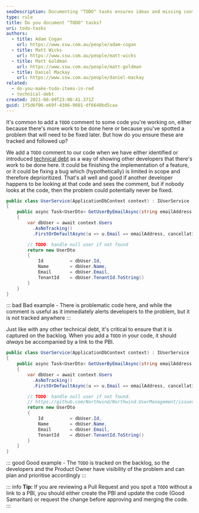 ```yaml
---
seoDescription: Documenting "TODO" tasks ensures ideas and missing content are tracked, making it easier to prioritize and complete tasks.
type: rule
title: Do you document "TODO" tasks?
uri: todo-tasks
authors:
  - title: Adam Cogan
    url: https://www.ssw.com.au/people/adam-cogan
  - title: Matt Wicks
    url: https://www.ssw.com.au/people/matt-wicks
  - title: Matt Goldman
    url: https://www.ssw.com.au/people/matt-goldman
  - title: Daniel Mackay
    url: https://www.ssw.com.au/people/daniel-mackay
related:
  - do-you-make-todo-items-in-red
  - technical-debt
created: 2021-08-09T23:00:41.371Z
guid: 1f5d6f06-e69f-4306-9601-df6640bd5caa
---
```


It's common to add a `TODO` comment to some code you're working on, either because there's more work to be done here or because you've spotted a problem that will need to be fixed later. But how do you ensure these are tracked and followed up?

<!--endintro-->

We add a `TODO` comment to our code when we have either identified or introduced [technical debt](/technical-debt) as a way of showing other developers that there's work to be done here. It could be finishing the implementation of a feature, or it could be fixing a bug which (hypothetically) is limited in scope and therefore deprioritized. That's all well and good if another developer happens to be looking at that code and sees the comment, but if nobody looks at the code, then the problem could potentially never be fixed.

```cs
public class UserService(ApplicationDbContext context) : IUserService
{
    public async Task<UserDto> GetUserByEmailAsync(string emailAddress, CancellationToken cancellationToken = default)
    {
        var dbUser = await context.Users
          .AsNoTracking()
          .FirstOrDefaultAsync(u => u.Email == emailAddress, cancellationToken);

        // TODO: handle null user if not found
        return new UserDto
        {
            Id          = dbUser.Id,
            Name        = dbUser.Name,
            Email       = dbUser.Email,
            TenantId    = dbUser.TenantId.ToString()
        }
    }
}
```
::: bad
Bad example - There is problematic code here, and while the comment is useful as it immediately alerts developers to the problem, but it is not tracked anywhere
:::

Just like with any other technical debt, it's critical to ensure that it is captured on the backlog. When you add a `TODO` in your code, it should _always_ be accompanied by a link to the PBI.

```cs
public class UserService(ApplicationDbContext context) : IUserService
{
    public async Task<UserDto> GetUserByEmailAsync(string emailAddress, CancellationToken cancellationToken = default)
    {
        var dbUser = await context.Users
          .AsNoTracking()
          .FirstOrDefaultAsync(u => u.Email == emailAddress, cancellationToken);

        // TODO: handle null user if not found. 
        // https://github.com/Northwind/Northwind.UserManagement/issues/324
        return new UserDto
        {
            Id          = dbUser.Id,
            Name        = dbUser.Name,
            Email       = dbUser.Email,
            TenantId    = dbUser.TenantId.ToString()
        }
    }
}
```
::: good
Good example - The `TODO` is tracked on the backlog, so the developers and the Product Owner have visibility of the problem and can plan and prioritise accordingly
:::

::: info
**Tip:** If you are reviewing a Pull Request and you spot a `TODO` without a link to a PBI, you should either create the PBI and update the code (Good Samaritan) or request the change before approving and merging the code.
:::
